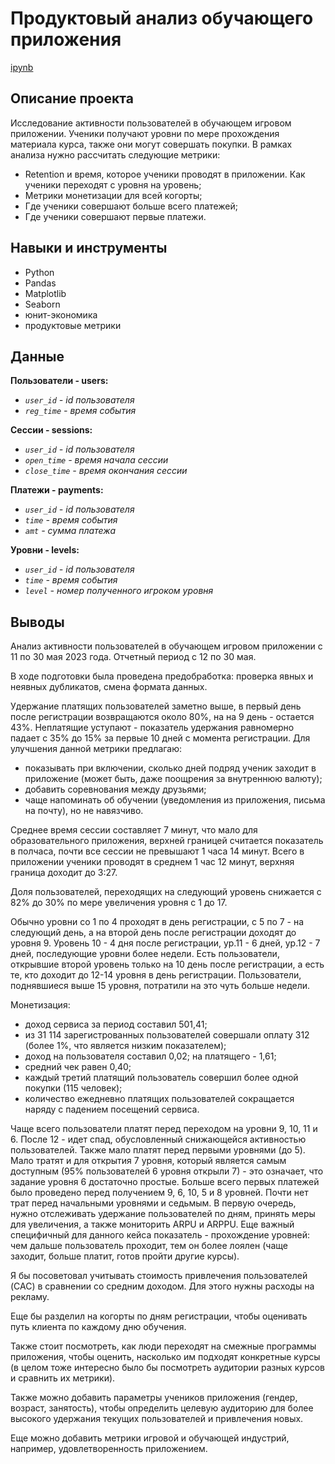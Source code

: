 # Продуктовый анализ обучающего приложения
[ipynb](https://github.com/at71a/portfolio/)
## Описание проекта
Исследование активности пользователей в обучающем игровом приложении. Ученики получают уровни по мере прохождения материала курса, также они могут совершать покупки.
В рамках анализа нужно рассчитать следующие метрики:
- Retention и время, которое ученики проводят в приложении. Как ученики переходят с уровня на уровень;
- Метрики монетизации для всей когорты;
- Где ученики совершают больше всего платежей;
- Где ученики совершают первые платежи.
## Навыки и инструменты
- Python
- Pandas
- Matplotlib
- Seaborn
- юнит-экономика
- продуктовые метрики
## Данные
<b> Пользователи - users: </b>
- <i> `user_id` - id пользователя </i>
- <i> `reg_time` - время события </i>

<b> Сессии - sessions: </b>
- <i> `user_id` - id пользователя </i>
- <i> `open_time` - время начала сессии </i>
- <i> `close_time` - время окончания сессии </i>

<b> Платежи - payments: </b>
- <i> `user_id` - id пользователя </i>
- <i> `time` - время события </i>
- <i> `amt` - сумма платежа </i>

<b> Уровни - levels: </b>
- <i> `user_id` - id пользователя </i>
- <i> `time` - время события </i>
- <i> `level` - номер полученного игроком уровня </i>



## Выводы
Анализ активности пользователей в обучающем игровом приложении с 11 по 30 мая 2023 года. Отчетный период с 12 по 30 мая.

В ходе подготовки была проведена предобработка: проверка явных и неявных дубликатов, смена формата данных.

Удержание платящих пользователей заметно выше, в первый день после регистрации возвращаются около 80%, на на 9 день - остается 43%. Неплатящие уступают - показатель удержания равномерно падает с 35% до 15% за первые 10 дней с момента регистрации. Для улучшения данной метрики предлагаю:
- показывать при включении, сколько дней подряд ученик заходит в приложение (может быть, даже поощрения за внутреннюю валюту);
- добавить соревнования между друзьями;
- чаще напоминать об обучении (уведомления из приложения, письма на почту), но не навязчиво.

Среднее время сессии составляет 7 минут, что мало для образовательного приложения, верхней границей считается показатель в полчаса, почти все сессии не превышают 1 часа 14 минут. Всего в приложении ученики проводят в среднем 1 час 12 минут, верхняя граница доходит до 3:27.

Доля пользователей, переходящих на следующий уровень снижается с 82% до 30% по мере увеличения уровня с 1 до 17.

Обычно уровни со 1 по 4 проходят в день регистрации, с 5 по 7 - на следующий день, а на второй день после регистрации доходят до уровня 9. Уровень 10 - 4 дня после регистрации, ур.11 - 6 дней, ур.12 - 7 дней, последующие уровни более недели. Есть пользователи, открывшие второй уровень только на 10 день после регистрации, а есть те, кто доходит до 12-14 уровня в день регистрации. Пользователи, поднявшиеся выше 15 уровня, потратили на это чуть больше недели.

Монетизация:
- доход сервиса за период составил 501,41;
- из 31 114 зарегистрованных пользователей совершали оплату 312 (более 1%, что является низким показателем);
- доход на пользователя составил 0,02; на платящего - 1,61;
- средний чек равен 0,40;
- каждый третий платящий пользователь совершил более одной покупки (115 человек);
- количество ежедневно платящих пользователей сокращается наряду с падением посещений сервиса.

Чаще всего пользователи платят перед переходом на уровни 9, 10, 11 и 6. После 12 - идет спад, обусловленный снижающейся активностью пользователей. Также мало платят перед первыми уровнями (до 5). Мало тратят и для открытия 7 уровня, который является самым доступным (95% пользователей 6 уровня открыли 7) - это означает, что задание уровня 6 достаточно простые. Больше всего первых платежей было проведено перед получением 9, 6, 10, 5 и 8 уровней. Почти нет трат перед начальными уровнями и седьмым.
В первую очередь, нужно отслеживать удержание пользователей по дням, принять меры для увеличения, а также мониторить ARPU и ARPPU. Еще важный специфичный для данного кейса показатель - прохождение уровней: чем дальше пользователь проходит, тем он более лоялен (чаще заходит, больше платит, готов пройти другие курсы).

Я бы посоветовал учитывать стоимость привлечения пользователей (CAC) в сравнении со средним доходом. Для этого нужны расходы на рекламу.

Еще бы разделил на когорты по дням регистрации, чтобы оценивать путь клиента по каждому дню обучения.

Также стоит посмотреть, как люди переходят на смежные программы приложения, чтобы оценить, насколько им подходят конкретные курсы (в целом тоже интересно было бы посмотреть аудитории разных курсов и сравнить их метрики).

Также можно добавить параметры учеников приложения (гендер, возраст, занятость), чтобы определить целевую аудиторию для более высокого удержания текущих пользователей и привлечения новых.

Еще можно добавить метрики игровой и обучающей индустрий, например, удовлетворенность приложением.
